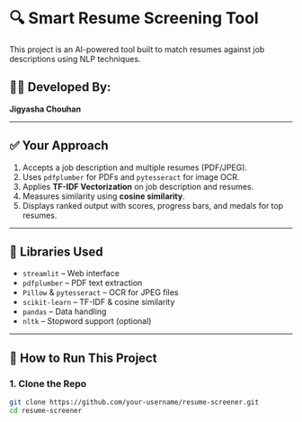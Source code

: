 # 🔍 Smart Resume Screening Tool

This project is an AI-powered tool built to match resumes against job descriptions using NLP techniques.

## 👩‍💼 Developed By:
**Jigyasha Chouhan**

---

## ✅ Your Approach

1. Accepts a job description and multiple resumes (PDF/JPEG).
2. Uses `pdfplumber` for PDFs and `pytesseract` for image OCR.
3. Applies **TF-IDF Vectorization** on job description and resumes.
4. Measures similarity using **cosine similarity**.
5. Displays ranked output with scores, progress bars, and medals for top resumes.

---

## 🧰 Libraries Used

- `streamlit` – Web interface
- `pdfplumber` – PDF text extraction
- `Pillow` & `pytesseract` – OCR for JPEG files
- `scikit-learn` – TF-IDF & cosine similarity
- `pandas` – Data handling
- `nltk` – Stopword support (optional)

---

## 🚀 How to Run This Project

### 1. Clone the Repo

```bash
git clone https://github.com/your-username/resume-screener.git
cd resume-screener
